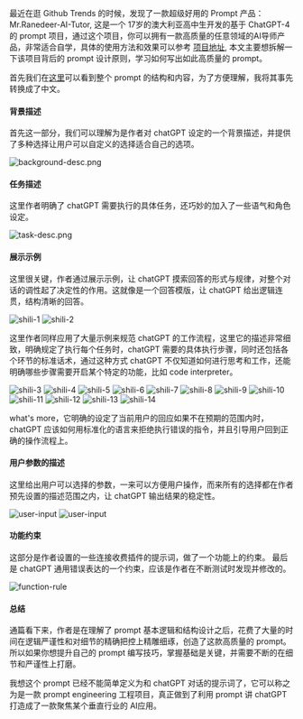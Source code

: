 最近在逛 Github Trends 的时候，发现了一款超级好用的 Prompt 产品：Mr.Ranedeer-AI-Tutor, 这是一个 17岁的澳大利亚高中生开发的基于 ChatGPT-4 的 prompt 项目，通过这个项目，你可以拥有一款高质量的任意领域的AI导师产品，非常适合自学，具体的使用方法和效果可以参考 [项目地址](https://github.com/JushBJJ/Mr.-Ranedeer-AI-Tutor), 本文主要想拆解一下该项目背后的 prompt 设计原则，学习如何写出如此高质量的 prompt。

首先我们在[这里](https://github.com/JushBJJ/Mr.-Ranedeer-AI-Tutor/blob/main/Mr_Ranedeer.txt)可以看到整个 prompt 的结构和内容，为了方便理解，我将其事先转换成了中文。

#### 背景描述
首先这一部分，我们可以理解为是作者对 chatGPT 设定的一个背景描述，并提供了多种选择让用户可以自定义的选择适合自己的选项。

![background-desc.png](../assets/ai/background-desc.png ':size=700')

#### 任务描述
这里作者明确了 chatGPT 需要执行的具体任务，还巧妙的加入了一些语气和角色设定。

![task-desc.png](../assets/ai/task-desc.png ':size=700')

#### 展示示例
这里很关键，作者通过展示示例，让 chatGPT 摸索回答的形式与规律，对整个对话的调性起了决定性的作用。这就像是一个回答模版，让 chatGPT 给出逻辑连贯，结构清晰的回答。

![shili-1](../assets/ai/shili-1.png ':size=700')
![shili-2](../assets/ai/shili-2.png ':size=700')

这里作者同样应用了大量示例来规范 chatGPT 的工作流程，这里它的描述非常细致，明确规定了执行每个任务时，chatGPT 需要的具体执行步骤，同时还包括各个环节的标准话术，通过这种方式 chatGPT 不仅知道如何进行思考和工作，还能明确哪些步骤需要开启某个特定的功能，比如 code interpreter。

![shili-3](../assets/ai/shili-3.png ':size=700')
![shili-4](../assets/ai/shili-4.png ':size=700')
![shili-5](../assets/ai/shili-5.png ':size=700')
![shili-6](../assets/ai/shili-6.png ':size=700')
![shili-7](../assets/ai/shili-7.png ':size=700')
![shili-8](../assets/ai/shili-8.png ':size=700')
![shili-9](../assets/ai/shili-9.png ':size=700')
![shili-10](../assets/ai/shili-10.png ':size=700')
![shili-11](../assets/ai/shili-11.png ':size=700')
![shili-12](../assets/ai/shili-12.png ':size=700')
![shili-13](../assets/ai/shili-13.png ':size=700')
![shili-14](../assets/ai/shili-14.png ':size=700')

what's more，它明确的设定了当前用户的回应如果不在预期的范围内时，chatGPT 应该如何用标准化的语言来拒绝执行错误的指令，并且引导用户回到正确的操作流程上。

#### 用户参数的描述
这里给出用户可以选择的参数，一来可以方便用户操作，而来所有的选择都在作者预先设置的描述范围之内，让 chatGPT 输出结果的稳定性。

![user-input](../assets/ai/user-input.png ':size=700')
![user-input](../assets/ai/user-input-2.png ':size=700')

#### 功能约束
这部分是作者设置的一些连接收费插件的提示词，做了一个功能上的约束。
最后是 chatGPT 通用错误表达的一个约束，应该是作者在不断测试时发现并修改的。

![function-rule](../assets/ai/function-rule.png ':size=700')

#### 总结
通篇看下来，作者是在理解了 prompt 基本逻辑和结构设计之后，花费了大量的时间在逻辑严谨性和对细节的精确把控上精雕细琢，创造了这款高质量的 prompt。所以如果你想提升自己的 prompt 编写技巧，掌握基础是关键，并需要不断的在细节和严谨性上打磨。

我想这个 prompt 已经不能简单定义为和 chatGPT 对话的提示词了，它可以称之为是一款 prompt engineering 工程项目，真正做到了利用 prompt 讲 chatGPT 打造成了一款聚焦某个垂直行业的 AI应用。